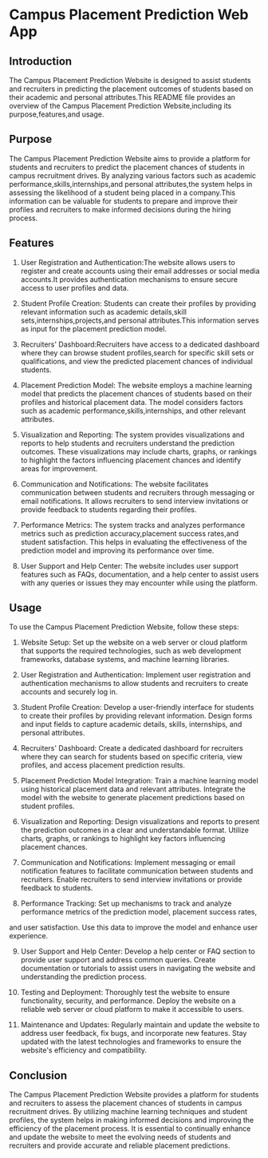 # Campus Placement Prediction Web App

## Introduction
The Campus Placement Prediction Website is designed to assist students and recruiters in predicting the placement outcomes of students based on their academic and personal attributes.This README file provides an overview of the Campus Placement Prediction Website,including its purpose,features,and usage.

## Purpose
The Campus Placement Prediction Website aims to provide a platform for students and recruiters to predict the placement chances of students in campus recruitment drives. By analyzing various factors such as academic performance,skills,internships,and personal attributes,the system helps in assessing the likelihood of a student being placed in a company.This information can be valuable for students to prepare and improve their profiles and recruiters to make informed decisions during the hiring process.

## Features
1. User Registration and Authentication:The website allows users to register and create accounts using their email addresses or social media accounts.It provides authentication mechanisms to ensure secure access to user profiles and data.

2. Student Profile Creation: Students can create their profiles by providing relevant information such as academic details,skill sets,internships,projects,and personal attributes.This information serves as input for the placement prediction model.

3. Recruiters' Dashboard:Recruiters have access to a dedicated dashboard where they can browse student profiles,search for specific skill sets or qualifications, and view the predicted placement chances of individual students.

4. Placement Prediction Model: The website employs a machine learning model that predicts the placement chances of students based on their profiles and historical placement data. The model considers factors such as academic performance,skills,internships, and other relevant attributes.

5. Visualization and Reporting: The system provides visualizations and reports to help students and recruiters understand the prediction outcomes. These visualizations may include charts, graphs, or rankings to highlight the factors influencing placement chances and identify areas for improvement.

6. Communication and Notifications: The website facilitates communication between students and recruiters through messaging or email notifications. It allows recruiters to send interview invitations or provide feedback to students regarding their profiles.

7. Performance Metrics: The system tracks and analyzes performance metrics such as prediction accuracy,placement success rates,and student satisfaction. This helps in evaluating the effectiveness of the prediction model and improving its performance over time.

8. User Support and Help Center: The website includes user support features such as FAQs, documentation, and a help center to assist users with any queries or issues they may encounter while using the platform.

## Usage
To use the Campus Placement Prediction Website, follow these steps:

1. Website Setup: Set up the website on a web server or cloud platform that supports the required technologies, such as web development frameworks, database systems, and machine learning libraries.

2. User Registration and Authentication: Implement user registration and authentication mechanisms to allow students and recruiters to create accounts and securely log in.

3. Student Profile Creation: Develop a user-friendly interface for students to create their profiles by providing relevant information. Design forms and input fields to capture academic details, skills, internships, and personal attributes.

4. Recruiters' Dashboard: Create a dedicated dashboard for recruiters where they can search for students based on specific criteria, view profiles, and access placement prediction results.

5. Placement Prediction Model Integration: Train a machine learning model using historical placement data and relevant attributes. Integrate the model with the website to generate placement predictions based on student profiles.

6. Visualization and Reporting: Design visualizations and reports to present the prediction outcomes in a clear and understandable format. Utilize charts, graphs, or rankings to highlight key factors influencing placement chances.

7. Communication and Notifications: Implement messaging or email notification features to facilitate communication between students and recruiters. Enable recruiters to send interview invitations or provide feedback to students.

8. Performance Tracking: Set up mechanisms to track and analyze performance metrics of the prediction model, placement success rates,

 and user satisfaction. Use this data to improve the model and enhance user experience.

9. User Support and Help Center: Develop a help center or FAQ section to provide user support and address common queries. Create documentation or tutorials to assist users in navigating the website and understanding the prediction process.

10. Testing and Deployment: Thoroughly test the website to ensure functionality, security, and performance. Deploy the website on a reliable web server or cloud platform to make it accessible to users.

11. Maintenance and Updates: Regularly maintain and update the website to address user feedback, fix bugs, and incorporate new features. Stay updated with the latest technologies and frameworks to ensure the website's efficiency and compatibility.

## Conclusion
The Campus Placement Prediction Website provides a platform for students and recruiters to assess the placement chances of students in campus recruitment drives. By utilizing machine learning techniques and student profiles, the system helps in making informed decisions and improving the efficiency of the placement process. It is essential to continually enhance and update the website to meet the evolving needs of students and recruiters and provide accurate and reliable placement predictions.
